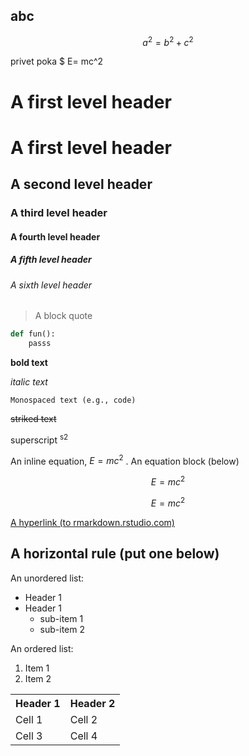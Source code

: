 ## abc ##
$$
a^2 = b^2 + c^2
$$

privet
poka
$ E= mc^2

# A first level header
# A first level header
## A second level header
### A third level header
#### A fourth level header
##### A fifth level header
###### A sixth level header

> A block quote

``` python
def fun():
    passs
```

**bold text**

*italic text*

``Monospaced text (e.g., code)``

~~striked text~~

superscript <sup>s2</sup>

An inline equation,  $E=mc^2$ . An equation block (below) 

$$ E=mc^2 $$

$$ E=mc^2 $$

[A hyperlink (to rmarkdown.rstudio.com)](http://rmarkdown.rstudio.com/)

A horizontal rule (put one below)
---

An unordered list:

   - Header 1
   - Header 1
     - sub-item 1
     - sub-item 2

An ordered list:

1. Item 1
2. Item 2

<table>
    <tr>
        <th>Header 1 </th>
        <th>Header 2 </th>
    </tr>
    <tr>
        <td>Cell 1</td>
        <td>Cell 2</td>
    </tr>
    <tr>
        <td>Cell 3</td>
        <td>Cell 4</td>
    </tr>
</table>
